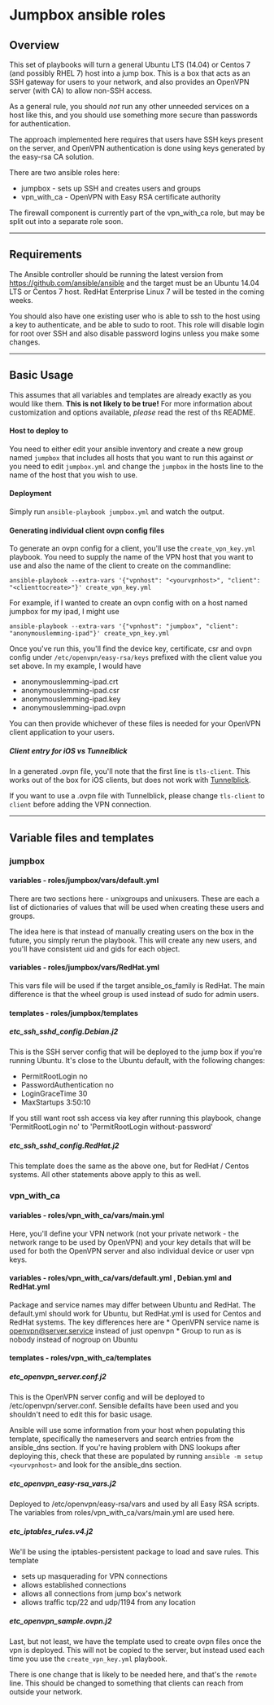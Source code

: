 # Jumpbox ansible roles

## Overview

This set of playbooks will turn a general Ubuntu LTS (14.04) or Centos 7 (and possibly RHEL 7) host into a jump box. This is a box that acts as an SSH gateway for users to your network, and also provides an OpenVPN server (with CA) to allow non-SSH access. 

As a general rule, you should *not* run any other unneeded services on a host like this, and you should use something more secure than passwords for authentication.

The approach implemented here requires that users have SSH keys present on the server, and OpenVPN authentication is done using keys generated by the easy-rsa CA solution.

There are two ansible roles here:

   * jumpbox - sets up SSH and creates users and groups
   * vpn_with_ca - OpenVPN with Easy RSA certificate authority
   
The firewall component is currently part of the vpn_with_ca role, but may be split out into a separate role soon.

---

## Requirements
The Ansible controller should be running the latest version from https://github.com/ansible/ansible and the target must be an Ubuntu 14.04 LTS or Centos 7 host. RedHat Enterprise Linux 7 will be tested in the coming weeks.

You should also have one existing user who is able to ssh to the host using a key to authenticate, and be able to sudo to root. This role will disable login for root over SSH and also disable password logins unless you make some changes.

---

## Basic Usage
This assumes that all variables and templates are already exactly as you would like them. **This is not likely to be true!** For more information about customization and options available, *please* read the rest of ths README. 

#### Host to deploy to 
You need to either edit your ansible inventory and create a new group named `jumpbox` that includes all hosts that you want to run this against *or* you need to edit `jumpbox.yml` and change the `jumpbox` in the hosts line to the name of the host that you wish to use.

#### Deployment
Simply run `ansible-playbook jumpbox.yml` and watch the output. 

#### Generating individual client ovpn config files
To generate an ovpn config for a client, you'll use the `create_vpn_key.yml` playbook. You need to supply the name of the VPN host that you want to use and also the name of the client to create on the commandline:

```ansible-playbook --extra-vars '{"vpnhost": "<yourvpnhost>", "client": "<clienttocreate>"}' create_vpn_key.yml```

For example, if I wanted to create an ovpn config with on a host named jumpbox for my ipad, I might use 

```ansible-playbook --extra-vars '{"vpnhost": "jumpbox", "client": "anonymouslemming-ipad"}' create_vpn_key.yml```

Once you've run this, you'll find the device key, certificate, csr and ovpn config under `/etc/openvpn/easy-rsa/keys` prefixed with the client value you set above. In my example, I would have 
   * anonymouslemming-ipad.crt
   * anonymouslemming-ipad.csr
   * anonymouslemming-ipad.key
   * anonymouslemming-ipad.ovpn

You can then provide whichever of these files is needed for your OpenVPN client application to your users.

##### Client entry for iOS vs Tunnelblick
In a generated .ovpn file, you'll note that the first line is `tls-client`. This works out of the box for iOS clients, but does not work with [Tunnelblick](https://tunnelblick.net/).

If you want to use a .ovpn file with Tunnelblick, please change `tls-client` to `client` before adding the VPN connection.


---

## Variable files and templates 
### jumpbox
#### variables - roles/jumpbox/vars/default.yml
There are two sections here - unixgroups and unixusers. These are each a list of dictionaries of values that will be used when creating these users and groups.

The idea here is that instead of manually creating users on the box in the future, you simply rerun the playbook. This will create any new users, and you'll have consistent uid and gids for each object.

#### variables - roles/jumpbox/vars/RedHat.yml
This vars file will be used if the target ansible_os_family is RedHat. The main difference is that the wheel group is used instead of sudo for admin users.

#### templates - roles/jumpbox/templates
##### etc_ssh_sshd_config.Debian.j2 
This is the SSH server config that will be deployed to the jump box if you're running Ubuntu. It's close to the Ubuntu default, with the following changes:
   * PermitRootLogin no
   * PasswordAuthentication no
   * LoginGraceTime 30
   * MaxStartups 3:50:10
   
If you still want root ssh access via key after running this playbook, change 'PermitRootLogin no' to 'PermitRootLogin without-password'

##### etc_ssh_sshd_config.RedHat.j2 
This template does the same as the above one, but for RedHat / Centos systems. All other statements above apply to this as well.

### vpn_with_ca
#### variables - roles/vpn_with_ca/vars/main.yml
Here, you'll define your VPN network (not your private network - the network range to be used by OpenVPN) and your key details that will be used for both the OpenVPN server and also individual device or user vpn keys. 

#### variables - roles/vpn_with_ca/vars/default.yml , Debian.yml and RedHat.yml
Package and service names may differ between Ubuntu and RedHat. The default.yml should work for Ubuntu, but RedHat.yml is used for Centos and RedHat systems. The key differences here are
    * OpenVPN service name is openvpn@server.service instead of just openvpn
	* Group to run as is nobody instead of nogroup on Ubuntu

#### templates - roles/vpn_with_ca/templates
##### etc_openvpn_server.conf.j2
This is the OpenVPN server config and will be deployed to /etc/openvpn/server.conf. Sensible defailts have been used and you shouldn't need to edit this for basic usage. 

Ansible will use some information from your host when populating this template, specifically the nameservers and search entries from the ansible_dns section. If you're having problem with DNS lookups after deploying this, check that these are populated by running `ansible -m setup <yourvpnhost>` and look for the ansible_dns section.
	
##### etc_openvpn_easy-rsa_vars.j2
Deployed to /etc/openvpn/easy-rsa/vars and used by all Easy RSA scripts. The variables from roles/vpn_with_ca/vars/main.yml are used here.

##### etc_iptables_rules.v4.j2
We'll be using the iptables-persistent package to load and save rules. This template 
   * sets up masquerading for VPN connections
   * allows established connections 
   * allows all connections from jump box's network 
   * allows traffic tcp/22 and udp/1194 from any location
   
##### etc_openvpn_sample.ovpn.j2
Last, but not least, we have the template used to create ovpn files once the vpn is deployed. This will not be copied to the server, but instead used each time you use the `create_vpn_key.yml` playbook. 

There is one change that is likely to be needed here, and that's the `remote` line. This should be changed to something that clients can reach from outside your network. 
